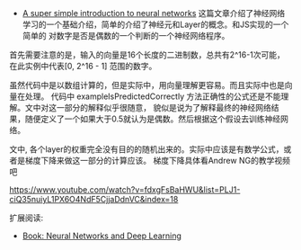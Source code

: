 * [A super simple introduction to neural networks](http://www.mattzeunert.com/2016/12/09/neural-networks-super-simple-introduction.html)
这篇文章介绍了神经网络学习的一个基础介绍，简单的介绍了神经元和Layer的概念。和JS实现的一个简单的
对数字是否是偶数的一个判断的一个神经网络程序。

首先需要注意的是，输入的向量是16个长度的二进制数，总共有2^16-1次可能，在此实例中代表[0, 2^16 - 1]
范围的数字。

虽然代码中是以数组计算的，但是实际中，用向量理解更容易。而且实际中也是向量在处理。
代码中 exampleIsPredictedCorrectly 方法正确性的公式还是不能理解。文中对这一部分的解释似乎很随意，
貌似是说为了解释最终的神经网络结果，随便定义了一个如果大于0.5就认为是偶数。然后根据这个假设去训练神经网络。

文中, 各个layer的权重完全没有目的的随机出来的。实际中应该是有数学公式，或者是梯度下降来做这一部分的计算应该。
梯度下降具体看Andrew NG的教学视频吧

https://www.youtube.com/watch?v=fdxgFsBaHWU&list=PLJ1-ciQ35nuiyL1PX6O4NdF5CjjaDdnVC&index=18


扩展阅读:
* [Book: Neural Networks and Deep Learning](http://neuralnetworksanddeeplearning.com/index.html)